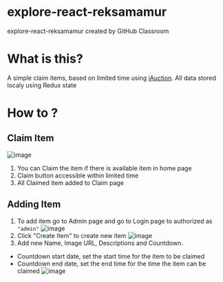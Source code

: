 # explore-react-reksamamur
explore-react-reksamamur created by GitHub Classroom

# What is this?
A simple claim items, based on limited time using [iAuction](https://www.npmjs.com/package/iauction).
All data stored localy using Redux state

# How to ?
## Claim Item
![image](https://user-images.githubusercontent.com/20721518/195165847-a7251c55-0409-4cde-88bf-a510a6a31bf8.png)
1. You can Claim the item if there is available item in home page
2. Claim button accessible within limited time
3. All Claimed item added to Claim page

## Adding Item
1. To add item go to Admin page and go to Login page to authorized as `"admin"`
![image](https://user-images.githubusercontent.com/20721518/195165404-43805b2e-dec3-4d7c-8176-d780a5c5f7cf.png)
2. Click "Create Item" to create new item
![image](https://user-images.githubusercontent.com/20721518/195167307-66cee743-36af-4f70-b089-8ceef1794f98.png)
3. Add new Name, Image URL, Descriptions and Countdown.
- Countdown start date, set the start time for the item to be claimed
- Countdown end date, set the end time for the time the item can be claimed
![image](https://user-images.githubusercontent.com/20721518/195167396-7732ca73-1b8b-42d2-b769-74c128f57269.png)
